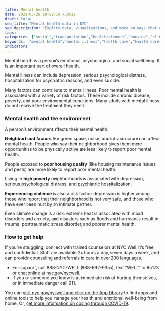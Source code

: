 ```yaml
---
title: Mental health
date: 2021-05-28 18:02:58.738512
draft: false
seo_title: "Mental health data in NYC"
seo_description: "Explore data, visualizations, and more on ways that environments shape health in New York City's neighborhoods."
tags: 
categories: ["social","transportation","healthoutcomes","housing","climatehealth","injuryandviolence"]
keywords: ["mental health","mental illness","health care","health care access","health","depression","hospitalization","suicide","self-harm","violence"]
indicators: 
---
```


Mental health is a person’s emotional, psychological, and social wellbeing. It is an important part of overall health.

Mental illness can include depression, serious psychological distress, hospitalization for psychiatric reasons, and even suicide.

Many factors can contribute to mental illness. Poor mental health is associated with a variety of risk factors. These include chronic disease, poverty, and poor environmental conditions. Many adults with mental illness do not receive the treatment they need.

### Mental health and the environment
A person’s environment affects their mental health.

**Neighborhood factors** like green space, noise, and infrastructure can affect mental health. People who say their neighborhood gives them more opportunities to be physically active are less likely to report poor mental health.

People exposed to **poor housing quality** (like housing maintenance issues and pests) are more likely to report poor mental health.

Living in **high poverty** neighborhoods is associated with depression, serious psychological distress, and psychiatric hospitalization.

**Experiencing violence** is also a risk factor: depression is higher among those who report that their neighborhood is not very safe, and those who have ever been hurt by an intimate partner.

Even climate change is a risk: extreme heat is associated with mood disorders and anxiety, and disasters such as floods and hurricanes result in trauma, posttraumatic stress disorder, and poorer mental health.

### How to get help
If you’re struggling, connect with trained counselors at NYC Well. It’s free and confidential. Staff are available 24 hours a day, seven days a week, and can provide counseling and referrals to care in over 200 languages.
- For support, call 888-NYC-WELL (888-692-9355), text “WELL” to 65173 or [chat online at nyc.gov/nycwell](https://www.nyc.gov/nycwell).
- If you or someone you know is at immediate risk of hurting themselves, or in immediate danger call 911.

You can [visit nyc.gov/nycwell and click on the App Library](https://www.nyc.gov/nycwell) to find apps and online tools to help you manage your health and emotional well-being from home. Or, [get more information on coping through COVID-19](https://www1.nyc.gov/site/acs/about/covidhelp.page).
